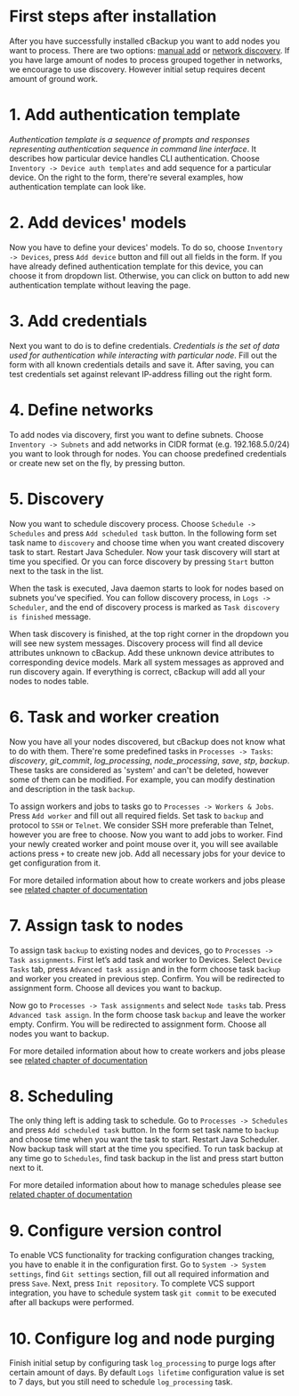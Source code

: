# First steps after installation

After you have successfully installed cBackup you want to add nodes you want to process. There are two options: [manual add](../administrators-guide/nodes#add-new-node-manually) or [network discovery](../administrators-guide/discovery). If you have large amount of nodes to process grouped together in networks, we encourage to use discovery. However initial setup requires decent amount of ground work.

# 1. Add authentication template

_Authentication template is a sequence of prompts and responses representing authentication sequence in command line interface_. It describes how particular device handles CLI authentication. Choose `Inventory -> Device auth templates` and add sequence for a particular device. On the right to the form, there're several examples, how authentication template can look like.

# 2. Add devices' models

Now you have to define your devices' models. To do so, choose `Inventory -> Devices`, press `Add device` button and fill out all fields in the form. If you have already defined authentication template for this device, you can choose it from dropdown list. Otherwise, you can click on <i class="fa fa-plus-square"></i> button to add new authentication template without leaving the page. 

# 3. Add credentials

Next you want to do is to define credentials. _Credentials is the set of data used for authentication while interacting with particular node_. Fill out the form with all known credentials details and save it. After saving, you can test credentials set against relevant IP-address filling out the right form.  

# 4. Define networks

To add nodes via discovery, first you want to define subnets. Choose `Inventory -> Subnets` and add networks in CIDR format (e.g. 192.168.5.0/24) you want to look through for nodes. You can choose predefined credentials or create new set on the fly, by pressing <i class="fa fa-plus-square"></i> button.

# 5. Discovery

Now you want to schedule discovery process. Choose `Schedule -> Schedules` and press `Add scheduled task` button. In the following form set task name to `discovery` and choose time when you want created discovery task to start. Restart Java Scheduler. Now your task discovery will start at time you specified. Or you can force discovery by pressing `Start` button next to the task in the list.

When the task is executed, Java daemon starts to look for nodes based on subnets you've specified. You can follow discovery process, in `Logs -> Scheduler`, and the end of discovery process is marked as `Task discovery is finished` message.

When task discovery is finished, at the top right corner in the <i class="fa fa-bell-o"></i> dropdown you will see new system messages. Discovery process will find all device attributes unknown to cBackup. Add these unknown device attributes to corresponding device models. Mark all system messages as approved and run discovery again. If everything is correct, cBackup will add all your nodes to nodes table.

# 6. Task and worker creation

Now you have all your nodes discovered, but cBackup does not know what to do with them. There're some predefined tasks in `Processes -> Tasks`: _discovery_, _git_commit_, _log_processing_, _node_processing_, _save_, _stp_, _backup_. These tasks are considered as 'system' and can't be deleted, however some of them can be modified. For example, you can modify destination and description in the task `backup`.

To assign workers and jobs to tasks go to `Processes -> Workers & Jobs`. Press `Add worker` and fill out all required fields. Set task to `backup` and protocol to `SSH` or `Telnet`. We consider SSH more preferable than Telnet, however you are free to choose. Now you want to add jobs to worker. Find your newly created worker and point mouse over it, you will see available actions press `+` to create new job. Add all necessary jobs for your device to get configuration from it. 

For more detailed information about how to create workers and jobs please see [related chapter of documentation](../administrators-guide/workers)

# 7. Assign task to nodes

To assign task `backup` to existing nodes and devices, go to `Processes -> Task assignments`. First let’s add task and worker to Devices. Select `Device Tasks` tab, press `Advanced task assign` and in the form choose task `backup` and worker you created in previous step. Confirm. You will be redirected to assignment form. Choose all devices you want to backup.

Now go to `Processes -> Task assignments` and select `Node tasks` tab. Press `Advanced task assign`. In the form choose task `backup` and leave the worker empty. Confirm. You will be redirected to assignment form. Choose all nodes you want to backup.

For more detailed information about how to create workers and jobs please see [related chapter of documentation](../administrators-guide/tasks/#assign-tasks)

# 8. Scheduling

The only thing left is adding task to schedule. Go to `Processes -> Schedules` and press `Add scheduled task` button. In the form set task name to `backup` and choose time when you want the task to start. Restart Java Scheduler. Now backup task will start at the time you specified. To run task backup at any time go to `Schedules`, find task backup in the list and press start button next to it.

For more detailed information about how to manage schedules please see [related chapter of documentation](../administrators-guide/processes/#schedules)

# 9. Configure version control

To enable VCS functionality for tracking configuration changes tracking, you have to enable it in the configuration first. Go to `System -> System settings`, find `Git settings` section, fill out all required information and press `Save`. Next, press `Init repository`. To complete VCS support integration, you have to schedule system task `git commit` to be executed after all backups were performed.

# 10. Configure log and node purging

Finish initial setup by configuring task `log_processing` to purge logs after certain amount of days. By default `Logs lifetime` configuration value is set to 7 days, but you still need to schedule `log_processing` task.
